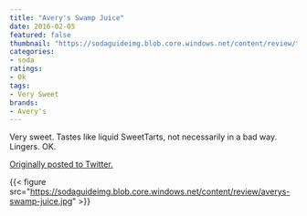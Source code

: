 ```yaml
---
title: "Avery's Swamp Juice"
date: 2016-02-05
featured: false
thumbnail: "https://sodaguideimg.blob.core.windows.net/content/review/thumbs/averys-swamp-juice.jpg"
categories:
- soda
ratings:
- Ok
tags:
- Very Sweet
brands:
- Avery's
---
```


Very sweet. Tastes like liquid SweetTarts, not necessarily in a bad way. Lingers. OK.

[Originally posted to Twitter.](https://twitter.com/Cavorter/status/695677331558432768)

{{< figure src="https://sodaguideimg.blob.core.windows.net/content/review/averys-swamp-juice.jpg" >}}

